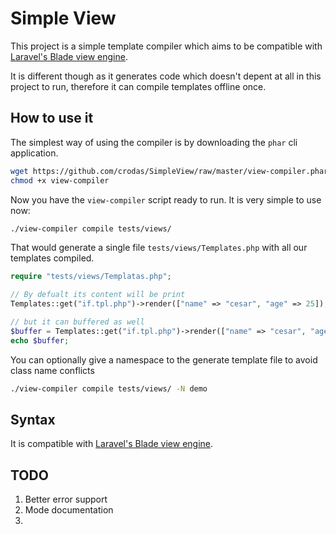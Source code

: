 Simple View
===========

This project is a simple template compiler which aims to be compatible with [Laravel's Blade view engine](http://four.laravel.com/docs/templates#blade-templating).

It is different though as it generates code which doesn't depent at all in this project to run, therefore it can compile templates offline once.

How to use it
-------------

The simplest way of using the compiler is by downloading the `phar` cli application.

```sh
wget https://github.com/crodas/SimpleView/raw/master/view-compiler.phar -O view-compiler
chmod +x view-compiler
```

Now you have the `view-compiler` script ready to run. It is very simple to use now:

```sh
./view-compiler compile tests/views/
```

That would generate a single file `tests/views/Templates.php` with all our templates compiled.

```php
require "tests/views/Templatas.php";

// By defualt its content will be print
Templates::get("if.tpl.php")->render(["name" => "cesar", "age" => 25]);

// but it can buffered as well
$buffer = Templates::get("if.tpl.php")->render(["name" => "cesar", "age" => 25], true);
echo $buffer;
```

You can optionally give a namespace to the generate template file to avoid class name conflicts

```sh
./view-compiler compile tests/views/ -N demo
```

Syntax
------

It is compatible with [Laravel's Blade view engine](http://four.laravel.com/docs/templates#blade-templating).


TODO
----
1. Better error support
2. Mode documentation
3. 
